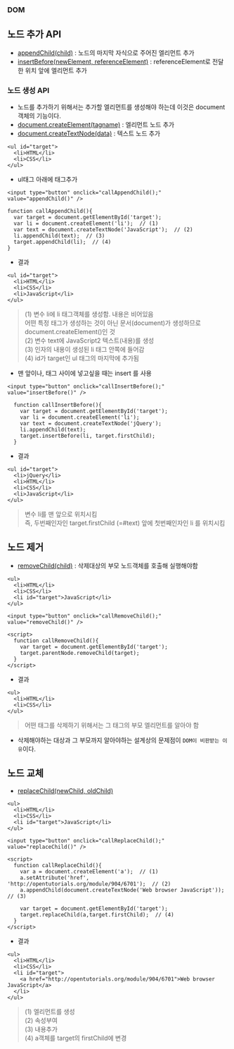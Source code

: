 ### DOM
## 노드 추가 API
- [appendChild(child)](https://developer.mozilla.org/en-US/docs/Web/API/Node/appendChild) : 노드의 마지막 자식으로 주어진 엘리먼트 추가
- [insertBefore(newElement, referenceElement)](https://developer.mozilla.org/en-US/docs/Web/API/Node/insertBefore) : referenceElement로 전달한 위치 앞에 엘리먼트 추가

### 노드 생성 API
- 노드를 추가하기 위해서는 추가할 엘리먼트를 생성해야 하는데 이것은 document 객체의 기능이다.
- [document.createElement(tagname)](https://developer.mozilla.org/ko/docs/DOM/document.createElement) : 엘리먼트 노드 추가
- [document.createTextNode(data)](https://developer.mozilla.org/ko/docs/Web/API/Document/createTextNode) : 텍스트 노드 추가

```
<ul id="target">
  <li>HTML</li>
  <li>CSS</li>
</ul>
```
- ul태그 아래에 태그추가
```
<input type="button" onclick="callAppendChild();" value="appendChild()" />
```
```
function callAppendChild(){
  var target = document.getElementById('target');
  var li = document.createElement('li');  // (1)
  var text = document.createTextNode('JavaScript');  // (2)
  li.appendChild(text);  // (3)
  target.appendChild(li);  // (4)
}
```
- 결과
```
<ul id="target">
  <li>HTML</li>
  <li>CSS</li>
  <li>JavaScript</li>
</ul>
```
> (1) 변수 li에 li 태그객체를 생성함. 내용은 비어있음<br/>어떤 특정 태그가 생성하는 것이 아닌 문서(document)가 생성하므로 document.createElement()인 것<br/>(2) 변수 text에 JavaScript2 텍스트(내용)를 생성<br/>(3) 인자의 내용이 생성된 li 태그 안쪽에 들어감<br/>(4) id가 target인 ul 태그의 마지막에 추가됨

- 맨 앞이나, 태그 사이에 넣고싶을 때는 insert 를 사용
```
<input type="button" onclick="callInsertBefore();" value="insertBefore()" />
```
```
  function callInsertBefore(){
    var target = document.getElementById('target');
    var li = document.createElement('li');
    var text = document.createTextNode('jQuery');
    li.appendChild(text);
    target.insertBefore(li, target.firstChild);
  }
```
- 결과
```
<ul id="target">
  <li>jQuery</li>
  <li>HTML</li>
  <li>CSS</li>
  <li>JavaScript</li>
</ul>
```
> 변수 li를 맨 앞으로 위치시킴<br/>즉, 두번째인자인 target.firstChild (=#text) 앞에 첫번째인자인 li 를 위치시킴


## 노드 제거
- [removeChild(child)](https://developer.mozilla.org/en-US/docs/Web/API/Node/removeChild) : 삭제대상의 부모 노드객체를 호출해 실행해야함
```
<ul>
  <li>HTML</li>
  <li>CSS</li>
  <li id="target">JavaScript</li>
</ul>

<input type="button" onclick="callRemoveChild();" value="removeChild()" />

<script>
  function callRemoveChild(){
    var target = document.getElementById('target');
    target.parentNode.removeChild(target);
  }
</script>
```
- 결과
```
<ul>
  <li>HTML</li>
  <li>CSS</li>
</ul>
```
> 어떤 태그를 삭제하기 위해서는 그 태그의 부모 엘리먼트를 알아야 함

- 삭제해야하는 대상과 그 부모까지 알아야하는 설계상의 문제점이 `DOM이 비판받는 이유`이다. 


## 노드 교체
- [replaceChild(newChild, oldChild)](https://developer.mozilla.org/en-US/docs/Web/API/Node.replaceChild)
```
<ul>
  <li>HTML</li>
  <li>CSS</li>
  <li id="target">JavaScript</li>
</ul>

<input type="button" onclick="callReplaceChild();" value="replaceChild()" />

<script>
  function callReplaceChild(){
    var a = document.createElement('a');  // (1)
    a.setAttribute('href', 'http://opentutorials.org/module/904/6701');  // (2)
    a.appendChild(document.createTextNode('Web browser JavaScript'));  // (3)
 
    var target = document.getElementById('target');
    target.replaceChild(a,target.firstChild);  // (4)
  }
</script>
```
- 결과
```
<ul>
  <li>HTML</li>
  <li>CSS</li>
  <li id="target">
    <a href="http://opentutorials.org/module/904/6701">Web browser JavaScript</a>
  </li>
</ul>
```
> (1) 엘리먼트를 생성<br/>(2) 속성부여<br/>(3) 내용추가<br/>(4) a객체를 target의 firstChild에 변경
